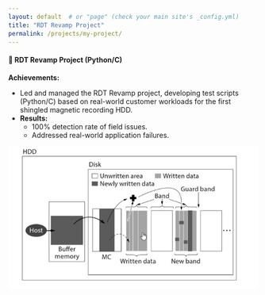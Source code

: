 ```yaml
---
layout: default  # or "page" (check your main site's _config.yml)
title: "RDT Revamp Project"
permalink: /projects/my-project/
---
```

#### 🚀 RDT Revamp Project (Python/C)  
**Achievements:**  
- Led and managed the RDT Revamp project, developing test scripts (Python/C) based on real-world customer workloads for the first shingled magnetic recording HDD.  
- **Results:**  
  - 100% detection rate of field issues.
  - Addressed real-world application failures.
 
![SMR](assets/images/SMR_Write.jpg)
